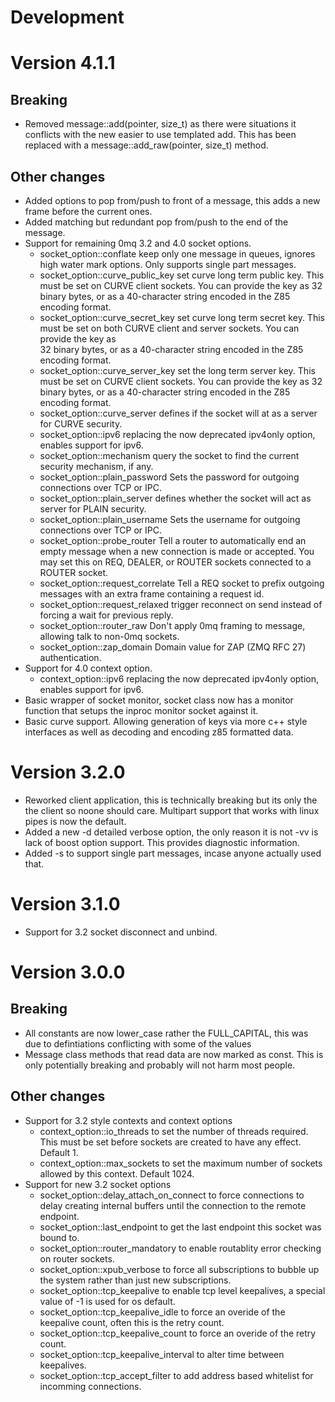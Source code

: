 Development
===========

Version 4.1.1
=============

Breaking
--------

* Removed message::add(pointer, size_t) as there were situations it conflicts
  with the new easier to use templated add. This has been replaced with a
  message::add_raw(pointer, size_t) method.

Other changes
-------------

* Added options to pop from/push to front of a message, this adds a new frame
  before the current ones.
* Added matching but redundant pop from/push to the end of the message.
* Support for remaining 0mq 3.2 and 4.0 socket options.
  * socket_option::conflate keep only one message in queues, ignores high water
    mark options. Only supports single part messages.
  * socket_option::curve_public_key set curve long term public key. This must
    be set on CURVE client sockets. You can provide the key as 32 binary bytes, 
    or as a 40-character string encoded in the Z85 encoding format.
  * socket_option::curve_secret_key set curve long term secret key. This must 
    be set on both CURVE client and server sockets. You can provide the key as  
    32 binary bytes, or as a 40-character string encoded in the Z85 encoding 
    format.
  * socket_option::curve_server_key set the long term server key. This must
    be set on CURVE client sockets. You can provide the key as 32 binary bytes, 
    or as a 40-character string encoded in the Z85 encoding format.
  * socket_option::curve_server defines if the socket will at as a server for 
    CURVE security. 
  * socket_option::ipv6 replacing the now deprecated ipv4only option, enables 
    support for ipv6.
  * socket_option::mechanism query the socket to find the current security 
    mechanism, if any.
  * socket_option::plain_password Sets the password for outgoing connections
    over TCP or IPC.
  * socket_option::plain_server defines whether the socket will act as server
    for PLAIN security.
  * socket_option::plain_username Sets the username for outgoing connections
    over TCP or IPC.
  * socket_option::probe_router Tell a router to automatically end an empty
    message when a new connection is made or accepted. You may set this on REQ,
    DEALER, or ROUTER sockets connected to a ROUTER socket.
  * socket_option::request_correlate Tell a REQ socket to prefix outgoing
    messages with an extra frame containing a request id.
  * socket_option::request_relaxed trigger reconnect on send instead of forcing
    a wait for previous reply.
  * socket_option::router_raw Don't apply 0mq framing to message, allowing talk
    to non-0mq sockets.
  * socket_option::zap_domain Domain value for ZAP (ZMQ RFC 27) authentication.
* Support for 4.0 context option.
  * context_option::ipv6 replacing the now deprecated ipv4only option, enables 
    support for ipv6.
* Basic wrapper of socket monitor, socket class now has a monitor function that
  setups the inproc monitor socket against it.
* Basic curve support. Allowing generation of keys via more c++ style interfaces
  as well as decoding and encoding z85 formatted data.

Version 3.2.0
=============

* Reworked client application, this is technically breaking but its only the
  the client so noone should care. Multipart support that works with linux
  pipes is now the default.
* Added a new -d detailed verbose option, the only reason it is not -vv is
  lack of boost option support. This provides diagnostic information.
* Added -s to support single part messages, incase anyone actually used that.

Version 3.1.0
=============

* Support for 3.2 socket disconnect and unbind.

Version 3.0.0
=============

Breaking
--------

* All constants are now lower_case rather the FULL_CAPITAL, this was due to
  defintiations conflicting with some of the values
* Message class methods that read data are now marked as const. This is only
  potentially breaking and probably will not harm most people.


Other changes
-------------

* Support for 3.2 style contexts and context options
  * context_option::io_threads to set the number of threads required. This
    must be set before sockets are created to have any effect. Default 1.
  * context_option::max_sockets to set the maximum number of sockets allowed
    by this context. Default 1024.
* Support for new 3.2 socket options
  * socket_option::delay_attach_on_connect to force connections to delay
    creating internal buffers until the connection to the remote endpoint.
  * socket_option::last_endpoint to get the last endpoint this socket was
    bound to.
  * socket_option::router_mandatory to enable routablity error checking on
    router sockets.
  * socket_option::xpub_verbose to force all subscriptions to bubble up the
    system rather than just new subscriptions.
  * socket_option::tcp_keepalive to enable tcp level keepalives, a special
    value of -1 is used for os default.
  * socket_option::tcp_keepalive_idle to force an overide of the keepalive
    count, often this is the retry count.
  * socket_option::tcp_keepalive_count to force an overide of the retry count.
  * socket_option::tcp_keepalive_interval to alter time between keepalives.
  * socket_option::tcp_accept_filter to add address based whitelist for
    incomming connections.

